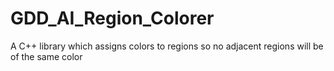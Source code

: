 # GDD_AI_Region_Colorer
A C++ library which assigns colors to regions so no adjacent regions will be of the same color

